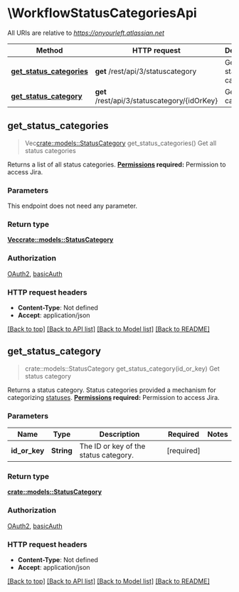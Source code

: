 # \WorkflowStatusCategoriesApi

All URIs are relative to *https://onyourleft.atlassian.net*

Method | HTTP request | Description
------------- | ------------- | -------------
[**get_status_categories**](WorkflowStatusCategoriesApi.md#get_status_categories) | **get** /rest/api/3/statuscategory | Get all status categories
[**get_status_category**](WorkflowStatusCategoriesApi.md#get_status_category) | **get** /rest/api/3/statuscategory/{idOrKey} | Get status category



## get_status_categories

> Vec<crate::models::StatusCategory> get_status_categories()
Get all status categories

Returns a list of all status categories.  **[Permissions](#permissions) required:** Permission to access Jira.

### Parameters

This endpoint does not need any parameter.

### Return type

[**Vec<crate::models::StatusCategory>**](StatusCategory.md)

### Authorization

[OAuth2](../README.md#OAuth2), [basicAuth](../README.md#basicAuth)

### HTTP request headers

- **Content-Type**: Not defined
- **Accept**: application/json

[[Back to top]](#) [[Back to API list]](../README.md#documentation-for-api-endpoints) [[Back to Model list]](../README.md#documentation-for-models) [[Back to README]](../README.md)


## get_status_category

> crate::models::StatusCategory get_status_category(id_or_key)
Get status category

Returns a status category. Status categories provided a mechanism for categorizing [statuses](#api-rest-api-3-status-idOrName-get).  **[Permissions](#permissions) required:** Permission to access Jira.

### Parameters


Name | Type | Description  | Required | Notes
------------- | ------------- | ------------- | ------------- | -------------
**id_or_key** | **String** | The ID or key of the status category. | [required] |

### Return type

[**crate::models::StatusCategory**](StatusCategory.md)

### Authorization

[OAuth2](../README.md#OAuth2), [basicAuth](../README.md#basicAuth)

### HTTP request headers

- **Content-Type**: Not defined
- **Accept**: application/json

[[Back to top]](#) [[Back to API list]](../README.md#documentation-for-api-endpoints) [[Back to Model list]](../README.md#documentation-for-models) [[Back to README]](../README.md)

